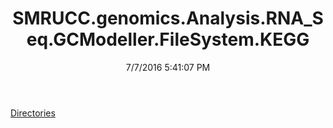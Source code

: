 ﻿---
title: SMRUCC.genomics.Analysis.RNA_Seq.GCModeller.FileSystem.KEGG
date: 7/7/2016 5:41:07 PM
---

[Directories](T-SMRUCC.genomics.Analysis.RNA_Seq.GCModeller.FileSystem.KEGG.Directories.html)
